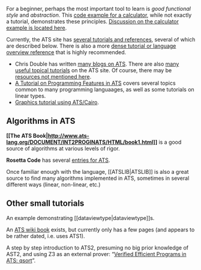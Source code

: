 For a beginner, perhaps the most important tool to learn is *good functional style* and *abstraction*. This [code example for a calculator](http://www.cs.bu.edu/~hwxi/academic/courses/CS320/Spring13/code/calculator/), while not exactly a tutorial, demonstrates these principles. [Discussion on the calculator example is located here](https://groups.google.com/forum/?fromgroups=#!topic/ats-lang-users/ad5S6SY0I0E).

Currently, the ATS site has [several tutorials and references](http://www.ats-lang.org/DOCUMENT/), several of which are described below. There is also a more [dense tutorial or language overview reference](http://cs.likai.org/ats/ml-programmers-guide-to-ats) that is highly recommended.

* Chris Double has written [many blogs on ATS](http://www.bluishcoder.co.nz/tags/ats/). There are also [many useful topical tutorials](http://www.ats-lang.org/Documents.html) on the ATS site. Of course, there may be [resources not mentioned here](https://www.google.com/search?as_q=ATS+language&as_epq=&as_oq=tutorial+blog+programming&as_eq=&as_nlo=&as_nhi=&lr=&cr=&as_qdr=all&as_sitesearch=&as_occt=any&safe=images&tbs=&as_filetype=&as_rights=). 
* [A Tutorial on Programming Features in ATS](http://ats-lang.sourceforge.net/DOCUMENT/ATS2TUTORIAL/HTML/HTMLTOC/book1.html) covers several topics common to many programming languaages, as well as some tutorials on linear types.
* [Graphics tutorial using ATS/Cairo](http://ats-lang.sourceforge.net/DOCUMENT/ATS2CAIRO/HTML/book1.html).

## Algorithms in ATS

**[[The ATS Book|http://www.ats-lang.org/DOCUMENT/INT2PROGINATS/HTML/book1.html]]** is a good source of algorithms at various levels of rigor.

**Rosetta Code** has several [entries for ATS](http://rosettacode.org/wiki/Category:ATS).

Once familiar enough with the language, [[ATSLIB|ATSLIB]] is also a great source to find many algorithms implemented in ATS, sometimes in several different ways (linear, non-linear, etc.)

## Other small tutorials

An example demonstrating [[dataviewtype|dataviewtype]]s.

An [ATS wiki book](http://en.wikibooks.org/wiki/ATS:_Programming_with_Theorem-Proving) exists, but currently only has a few pages (and appears to be rather dated, i.e. uses ATS1).

A step by step introduction to ATS2, presuming no big prior knowledge of AST2, and using Z3 as an external prover: “[Verified Efficient Programs in ATS: qsort](http://www.illtyped.com/projects/patsolve/qsort.html)”.
